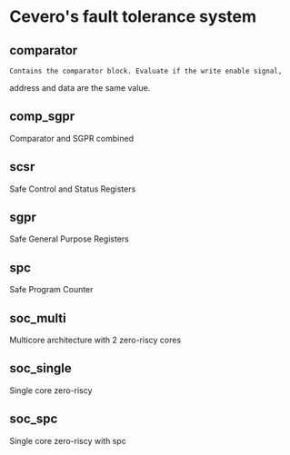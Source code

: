 # Cevero's fault tolerance system
## comparator
	Contains the comparator block. Evaluate if the write enable signal, 
address and data are the same value.

## comp_sgpr
  Comparator and SGPR combined

## scsr
  Safe Control and Status Registers

## sgpr
  Safe General Purpose Registers

## spc
  Safe Program Counter

## soc_multi
  Multicore architecture with 2 zero-riscy cores

## soc_single
  Single core zero-riscy

## soc_spc
  Single core zero-riscy with spc


	
